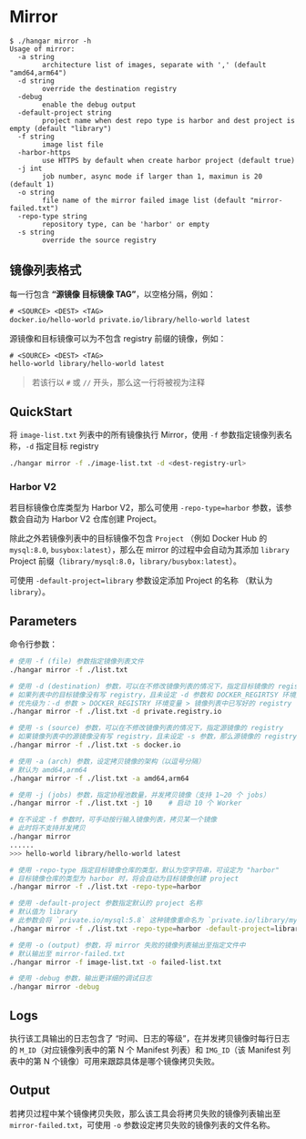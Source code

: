 # Mirror

```console
$ ./hangar mirror -h
Usage of mirror:
  -a string
        architecture list of images, separate with ',' (default "amd64,arm64")
  -d string
        override the destination registry
  -debug
        enable the debug output
  -default-project string
        project name when dest repo type is harbor and dest project is empty (default "library")
  -f string
        image list file
  -harbor-https
        use HTTPS by default when create harbor project (default true)
  -j int
        job number, async mode if larger than 1, maximun is 20 (default 1)
  -o string
        file name of the mirror failed image list (default "mirror-failed.txt")
  -repo-type string
        repository type, can be 'harbor' or empty
  -s string
        override the source registry
```
## 镜像列表格式

每一行包含 **“源镜像 目标镜像 TAG”**，以空格分隔，例如：

```txt
# <SOURCE> <DEST> <TAG>
docker.io/hello-world private.io/library/hello-world latest
```

源镜像和目标镜像可以为不包含 registry 前缀的镜像，例如：

```txt
# <SOURCE> <DEST> <TAG>
hello-world library/hello-world latest
```

> 若该行以 `#` 或 `//` 开头，那么这一行将被视为注释

## QuickStart

将 `image-list.txt` 列表中的所有镜像执行 Mirror，使用 `-f` 参数指定镜像列表名称，`-d` 指定目标 registry

```sh
./hangar mirror -f ./image-list.txt -d <dest-registry-url>
```

### Harbor V2

若目标镜像仓库类型为 Harbor V2，那么可使用 `-repo-type=harbor` 参数，该参数会自动为 Harbor V2 仓库创建 Project。

除此之外若镜像列表中的目标镜像不包含 `Project` （例如 Docker Hub 的 `mysql:8.0`, `busybox:latest`），那么在 mirror 的过程中会自动为其添加 `library` Project 前缀（`library/mysql:8.0`，`library/busybox:latest`）。

可使用 `-default-project=library` 参数设定添加 Project 的名称 （默认为 `library`）。

## Parameters

命令行参数：

```sh
# 使用 -f (file) 参数指定镜像列表文件
./hangar mirror -f ./list.txt

# 使用 -d (destination) 参数，可以在不修改镜像列表的情况下，指定目标镜像的 registry
# 如果列表中的目标镜像没有写 registry，且未设定 -d 参数和 DOCKER_REGIRTSY 环境变量，那么目标镜像的 registry 会被设定为默认的 docker.io
# 优先级为：-d 参数 > DOCKER_REGISTRY 环境变量 > 镜像列表中已写好的 registry
./hangar mirror -f ./list.txt -d private.registry.io

# 使用 -s (source) 参数，可以在不修改镜像列表的情况下，指定源镜像的 registry
# 如果镜像列表中的源镜像没有写 registry，且未设定 -s 参数，那么源镜像的 registry 会被设定为默认的 docker.io
./hangar mirror -f ./list.txt -s docker.io

# 使用 -a (arch) 参数，设定拷贝镜像的架构（以逗号分隔）
# 默认为 amd64,arm64
./hangar mirror -f ./list.txt -a amd64,arm64

# 使用 -j (jobs) 参数，指定协程池数量，并发拷贝镜像（支持 1~20 个 jobs）
./hangar mirror -f ./list.txt -j 10    # 启动 10 个 Worker

# 在不设定 -f 参数时，可手动按行输入镜像列表，拷贝某一个镜像
# 此时将不支持并发拷贝
./hangar mirror
......
>>> hello-world library/hello-world latest

# 使用 -repo-type 指定目标镜像仓库的类型，默认为空字符串，可设定为 "harbor"
# 目标镜像仓库的类型为 harbor 时，将会自动为目标镜像创建 project
./hangar mirror -f ./list.txt -repo-type=harbor

# 使用 -default-project 参数指定默认的 project 名称
# 默认值为 library
# 此参数会将 `private.io/mysql:5.8` 这种镜像重命名为 `private.io/library/mysql:5.8`
./hangar mirror -f ./list.txt -repo-type=harbor -default-project=library

# 使用 -o (output) 参数，将 mirror 失败的镜像列表输出至指定文件中
# 默认输出至 mirror-failed.txt
./hangar mirror -f image-list.txt -o failed-list.txt

# 使用 -debug 参数，输出更详细的调试日志
./hangar mirror -debug
```

## Logs

执行该工具输出的日志包含了 “时间、日志的等级”，在并发拷贝镜像时每行日志的 `M_ID`（对应镜像列表中的第 N 个 Manifest 列表）和 `IMG_ID`（该 Manifest 列表中的第 N 个镜像）可用来跟踪具体是哪个镜像拷贝失败。

## Output

若拷贝过程中某个镜像拷贝失败，那么该工具会将拷贝失败的镜像列表输出至 `mirror-failed.txt`，可使用 `-o` 参数设定拷贝失败的镜像列表的文件名称。
